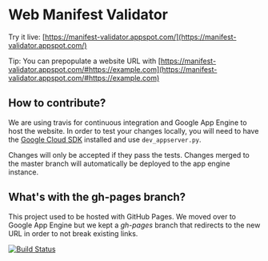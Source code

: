 # Web Manifest Validator

Try it live: [https://manifest-validator.appspot.com/](https://manifest-validator.appspot.com/)

Tip: You can prepopulate a website URL with [https://manifest-validator.appspot.com/#https://example.com](https://manifest-validator.appspot.com/#https://example.com)

## How to contribute?

We are using travis for continuous integration and Google App Engine to host the website. In order to test your changes locally, you will need to have the [Google Cloud SDK](https://cloud.google.com/sdk/) installed and use `dev_appserver.py`.

Changes will only be accepted if they pass the tests. Changes merged to the master branch will automatically be deployed to the app engine instance.

## What's with the gh-pages branch?

This project used to be hosted with GitHub Pages. We moved over to Google App Engine but we kept a _gh-pages_ branch that redirects to the new URL in order to not break existing links.

[![Build Status](https://travis-ci.org/mounirlamouri/manifest-validator.svg)](https://travis-ci.org/mounirlamouri/manifest-validator)

